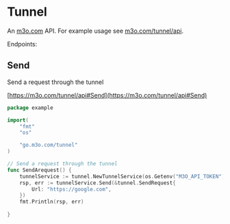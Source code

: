 # Tunnel

An [m3o.com](https://m3o.com) API. For example usage see [m3o.com/tunnel/api](https://m3o.com/tunnel/api).

Endpoints:

## Send

Send a request through the tunnel


[https://m3o.com/tunnel/api#Send](https://m3o.com/tunnel/api#Send)

```go
package example

import(
	"fmt"
	"os"

	"go.m3o.com/tunnel"
)

// Send a request through the tunnel
func SendArequest() {
	tunnelService := tunnel.NewTunnelService(os.Getenv("M3O_API_TOKEN"))
	rsp, err := tunnelService.Send(&tunnel.SendRequest{
		Url: "https://google.com",
	})
	fmt.Println(rsp, err)
	
}
```
